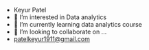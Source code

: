 - Keyur Patel
- 👀 I’m interested in Data analytics
- 🌱 I’m currently learning data analytics course
- 💞️ I’m looking to collaborate on ...
-  patelkeyur1911@gmail.com

<!---
patelkeyur1911/patelkeyur1911 is a ✨ special ✨ repository because its `README.md` (this file) appears on your GitHub profile.
You can click the Preview link to take a look at your changes.
--->
